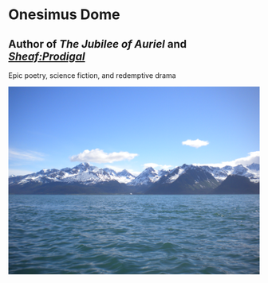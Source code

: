 # Onesimus Dome

## Author of *The Jubilee of Auriel* and [*Sheaf:Prodigal*](jubilee-auriel.md)

Epic poetry, science fiction, and redemptive drama

![Ocean Background](/docs/assets/images/uploaded-from-file-j.png)
